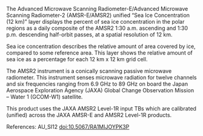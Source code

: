The Advanced Microwave Scanning Radiometer-E/Advanced Microwave Scanning Radiometer-2 (AMSR-E/AMSR2) unified “Sea Ice Concentration (12 km)” layer displays the percent of sea ice concentration in the polar regions as a daily composite of the AMSR2 1:30 a.m. ascending and 1:30 p.m. descending half-orbit passes, at a spatial resolution of 12 km.

Sea ice concentration describes the relative amount of area covered by ice, compared to some reference area. This layer shows the relative amount of sea ice as a percentage for each 12 km x 12 km grid cell.

The AMSR2 instrument is a conically scanning passive microwave radiometer. This instrument senses microwave radiation for twelve channels and six frequencies ranging from 6.9 GHz to 89 GHz on board the Japan Aerospace Exploration Agency (JAXA) Global Change Observation Mission – Water 1 (GCOM-W1) satellite.

This product uses the JAXA AMSR2 Level-1R input TBs which are calibrated (unified) across the JAXA AMSR-E and AMSR2 Level-1R products.

References: AU_SI12 [doi:10.5067/RA1MIJOYPK3P](https://doi.org/10.5067/RA1MIJOYPK3P)
